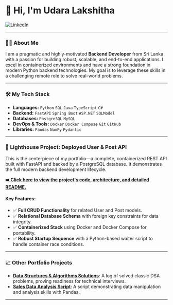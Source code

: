 # 👋 Hi, I'm Udara Lakshitha

<p align="left">
  <a href="https://www.linkedin.com/in/udara-lakshitha/" target="_blank">
    <img src="https://img.shields.io/badge/LinkedIn-0077B5?style=for-the-badge&logo=linkedin&logoColor=white" alt="LinkedIn"/>
  </a>
</p>

---

### 👨‍💻 About Me

I am a pragmatic and highly-motivated **Backend Developer** from Sri Lanka with a passion for building robust, scalable, and end-to-end applications. I excel in containerized environments and have a strong foundation in modern Python backend technologies. My goal is to leverage these skills in a challenging remote role to solve real-world problems.

---

### 🛠️ My Tech Stack

- **Languages:** `Python` `SQL` `Java` `TypeScript` `C#`
- **Backend:** `FastAPI` `Spring Boot` `ASP.NET` `SQLModel`
- **Databases:** `PostgreSQL` `MySQL`
- **DevOps & Tools:** `Docker` `Docker Compose` `Git` `GitHub`
- **Libraries:** `Pandas` `NumPy` `Pydantic`

---

### 🌟 Lighthouse Project: Deployed User & Post API

This is the centerpiece of my portfolio—a complete, containerized REST API built with FastAPI and backed by a PostgreSQL database. It demonstrates the full modern backend development lifecycle.

**[➡️ Click here to view the project's code, architecture, and detailed README.](https://github.com/udara-lakshitha/python-backend-sprint-portfolio/tree/main/05-user-post-api)**

#### Key Features:
- ✅ **Full CRUD Functionality** for related User and Post models.
- ✅ **Relational Database Schema** with foreign key constraints for data integrity.
- ✅ **Containerized Stack** using Docker and Docker Compose for portability.
- ✅ **Robust Startup Sequence** with a Python-based waiter script to handle container race conditions.

---

### 📈 Other Portfolio Projects

- **[Data Structures & Algorithms Solutions](https://github.com/udara-lakshitha/python-backend-sprint-portfolio/tree/main/04-dsa-essentials/solved_problems.md)**: A log of solved classic DSA problems, proving readiness for technical interviews.
- **[Sales Data Analysis Script](https://github.com/udara-lakshitha/python-backend-sprint-portfolio/tree/main/02-data-analysis-basics)**: A script demonstrating data manipulation and analysis skills with Pandas.

---
